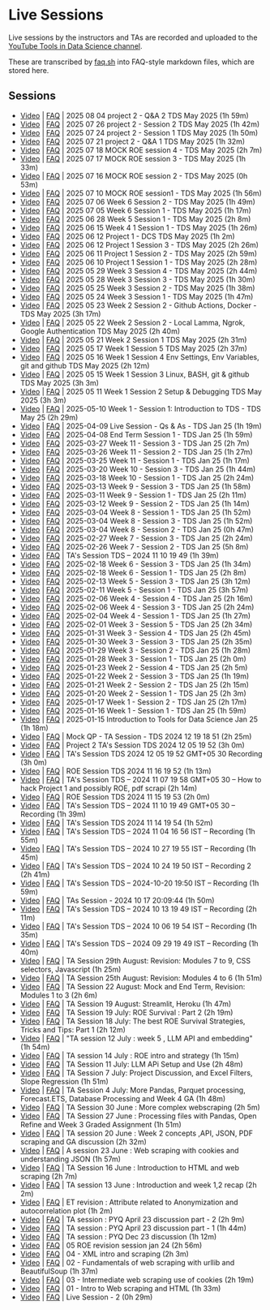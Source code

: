 # Live Sessions

Live sessions by the instructors and TAs are recorded and uploaded to the [YouTube Tools in Data Science channel](https://www.youtube.com/@se-lr5ff/videos).

These are transcribed by [faq.sh](https://github.com/sanand0/tools-in-data-science-public/blob/main/live-sessions/faq.sh) into FAQ-style markdown files, which are stored here.

<!-- The section below is generated by faq.sh and should not be edited manually. -->

<!--

- [x] Header
- [ ] Duration
- [ ] Cookies.txt if it exists -- cookie editor extension: https://microsoftedge.microsoft.com/addons/detail/cookiemanager-cookie-ed/mmegchnodbbdfhhccbnnbalnedndcbil?utm_source=chatgpt.com
- [ ] Prettier
 -->

## Sessions

- [Video](https://youtu.be/FXZzXm2_3KI) | [FAQ](live-sessions/20250806-FXZzXm2_3KI.md) | 2025 08 04 project 2 - Q&A 2 TDS May 2025 (1h 59m)
- [Video](https://youtu.be/PZMAApzlJCo) | [FAQ](live-sessions/20250729-PZMAApzlJCo.md) | 2025 07 26 project 2 - Session 2 TDS May 2025 (1h 42m)
- [Video](https://youtu.be/p_OgYP-6IdU) | [FAQ](live-sessions/20250725-p_OgYP-6IdU.md) | 2025 07 24 project 2 - Session 1 TDS May 2025 (1h 50m)
- [Video](https://youtu.be/miNphxMz9wc) | [FAQ](live-sessions/20250722-miNphxMz9wc.md) | 2025 07 21 project 2 - Q&A 1 TDS May 2025 (1h 32m)
- [Video](https://youtu.be/afaqw038F4Q) | [FAQ](live-sessions/20250719-afaqw038F4Q.md) | 2025 07 18 MOCK ROE session 4 - TDS May 2025 (2h 7m)
- [Video](https://youtu.be/bS-ZFSTHoqI) | [FAQ](live-sessions/20250719-bS-ZFSTHoqI.md) | 2025 07 17 MOCK ROE session 3 - TDS May 2025 (1h 33m)
- [Video](https://youtu.be/4ZM-krZjvDQ) | [FAQ](live-sessions/20250719-4ZM-krZjvDQ.md) | 2025 07 16 MOCK ROE session 2 - TDS May 2025 (0h 53m)
- [Video](https://youtu.be/oHDT0CjHpr8) | [FAQ](live-sessions/20250711-oHDT0CjHpr8.md) | 2025 07 10 MOCK ROE session1 - TDS May 2025 (1h 56m)
- [Video](https://youtu.be/ijia1cLUQck) | [FAQ](live-sessions/20250707-ijia1cLUQck.md) | 2025 07 06 Week 6 Session 2 - TDS May 2025 (1h 49m)
- [Video](https://youtu.be/kY27w7bXyac) | [FAQ](live-sessions/20250706-kY27w7bXyac.md) | 2025 07 05 Week 6 Session 1 - TDS May 2025 (1h 17m)
- [Video](https://youtu.be/eFa-LofjwfM) | [FAQ](live-sessions/20250629-eFa-LofjwfM.md) | 2025 06 28 Week 5 Session 1 - TDS May 2025 (2h 8m)
- [Video](https://youtu.be/RFIsZSZhqGs) | [FAQ](live-sessions/20250621-RFIsZSZhqGs.md) | 2025 06 15 Week 4 1 Session 1 - TDS May 2025 (1h 26m)
- [Video](https://youtu.be/VZ05EVdj_Dk) | [FAQ](live-sessions/20250621-VZ05EVdj_Dk.md) | 2025 06 12 Project 1 - DCS TDS May 2025 (1h 2m)
- [Video](https://youtu.be/q8cZ2b7WCHI) | [FAQ](live-sessions/20250612-q8cZ2b7WCHI.md) | 2025 06 12 Project 1 Session 3 - TDS May 2025 (2h 26m)
- [Video](https://youtu.be/PwYU_vRmcl0) | [FAQ](live-sessions/20250612-PwYU_vRmcl0.md) | 2025 06 11 Project 1 Session 2 - TDS May 2025 (2h 59m)
- [Video](https://youtu.be/eeLLWOVSc8M) | [FAQ](live-sessions/20250611-eeLLWOVSc8M.md) | 2025 06 10 Project 1 Session 1 - TDS May 2025 (2h 28m)
- [Video](https://youtu.be/PYj9eOPpH7k) | [FAQ](live-sessions/20250531-PYj9eOPpH7k.md) | 2025 05 29 Week 3 Session 4 - TDS May 2025 (2h 44m)
- [Video](https://youtu.be/qqgBvapfrCc) | [FAQ](live-sessions/20250531-qqgBvapfrCc.md) | 2025 05 28 Week 3 Session 3 - TDS May 2025 (1h 30m)
- [Video](https://youtu.be/oWAaWzmOwmM) | [FAQ](live-sessions/20250531-oWAaWzmOwmM.md) | 2025 05 25 Week 3 Session 2 - TDS May 2025 (1h 38m)
- [Video](https://youtu.be/s-ZQ2I1lE7Y) | [FAQ](live-sessions/20250524-s-ZQ2I1lE7Y.md) | 2025 05 24 Week 3 Session 1 - TDS May 2025 (1h 47m)
- [Video](https://youtu.be/JXiJVWisKns) | [FAQ](live-sessions/20250524-JXiJVWisKns.md) | 2025 05 23 Week 2 Session 2 - Github Actions, Docker - TDS May 2025 (3h 17m)
- [Video](https://youtu.be/iMLGnriiecc) | [FAQ](live-sessions/20250522-iMLGnriiecc.md) | 2025 05 22 Week 2 Session 2 - Local Lamma, Ngrok, Google Authentication TDS May 2025 (2h 40m)
- [Video](https://youtu.be/Ptq0Me5tmFk) | [FAQ](live-sessions/20250522-Ptq0Me5tmFk.md) | 2025 05 21 Week 2 Session 1 TDS May 2025 (2h 31m)
- [Video](https://youtu.be/1a2x_oDwHlk) | [FAQ](live-sessions/20250517-1a2x_oDwHlk.md) | 2025 05 17 Week 1 Session 5 TDS May 2025 (2h 37m)
- [Video](https://youtu.be/c0GXO3dh_sM) | [FAQ](live-sessions/20250517-c0GXO3dh_sM.md) | 2025 05 16 Week 1 Session 4 Env Settings, Env Variables, git and github TDS May 2025 (2h 12m)
- [Video](https://youtu.be/BCF4oFqE8Tw) | [FAQ](live-sessions/20250517-BCF4oFqE8Tw.md) | 2025 05 15 Week 1 Session 3 Linux, BASH, git & github TDS May 2025 (3h 3m)
- [Video](https://youtu.be/TiqtXjmmKFA) | [FAQ](live-sessions/20250515-TiqtXjmmKFA.md) | 2025 05 11 Week 1 Session 2 Setup & Debugging TDS May 2025 (3h 3m)
- [Video](https://youtu.be/iuYPkqjfvM8) | [FAQ](live-sessions/20250512-iuYPkqjfvM8.md) | 2025-05-10 Week 1 - Session 1: Introduction to TDS - TDS May 25 (2h 29m)
- [Video](https://youtu.be/Er49fGwYnPc) | [FAQ](live-sessions/20250410-Er49fGwYnPc.md) | 2025-04-09 Live Session - Qs & As - TDS Jan 25 (1h 19m)
- [Video](https://youtu.be/CXRnZBaR4BY) | [FAQ](live-sessions/20250409-CXRnZBaR4BY.md) | 2025-04-08 End Term Session 1 - TDS Jan 25 (1h 59m)
- [Video](https://youtu.be/Nrm9gor3Thk) | [FAQ](live-sessions/20250329-Nrm9gor3Thk.md) | 2025-03-27 Week 11 - Session 3 - TDS Jan 25 (2h 7m)
- [Video](https://youtu.be/Kwvqd1k-VUU) | [FAQ](live-sessions/20250327-Kwvqd1k-VUU.md) | 2025-03-26 Week 11 - Session 2 - TDS Jan 25 (1h 27m)
- [Video](https://youtu.be/WyO9CYWiP20) | [FAQ](live-sessions/20250327-WyO9CYWiP20.md) | 2025-03-25 Week 11 - Session 1 - TDS Jan 25 (1h 17m)
- [Video](https://youtu.be/l-F_A8P-XSs) | [FAQ](live-sessions/20250324-l-F_A8P-XSs.md) | 2025-03-20 Week 10 - Session 3 - TDS Jan 25 (1h 44m)
- [Video](https://youtu.be/z3rta0JBeBc) | [FAQ](live-sessions/20250320-z3rta0JBeBc.md) | 2025-03-18 Week 10 - Session 1 - TDS Jan 25 (2h 24m)
- [Video](https://youtu.be/cRg4VDBFr2k) | [FAQ](live-sessions/20250314-cRg4VDBFr2k.md) | 2025-03-13 Week 9 - Session 3 - TDS Jan 25 (1h 58m)
- [Video](https://youtu.be/cLJQej-Mq-Y) | [FAQ](live-sessions/20250314-cLJQej-Mq-Y.md) | 2025-03-11 Week 9 - Session 1 - TDS Jan 25 (2h 11m)
- [Video](https://youtu.be/WG_eZaACctM) | [FAQ](live-sessions/20250314-WG_eZaACctM.md) | 2025-03-12 Week 9 - Session 2 - TDS Jan 25 (1h 14m)
- [Video](https://youtu.be/zc8PDm8lMhE) | [FAQ](live-sessions/20250309-zc8PDm8lMhE.md) | 2025-03-04 Week 8 - Session 1 - TDS Jan 25 (1h 52m)
- [Video](https://youtu.be/mJM-IfeLq1Q) | [FAQ](live-sessions/20250309-mJM-IfeLq1Q.md) | 2025-03-04 Week 8 - Session 3 - TDS Jan 25 (1h 52m)
- [Video](https://youtu.be/4P1204s1T1o) | [FAQ](live-sessions/20250309-4P1204s1T1o.md) | 2025-03-04 Week 8 - Session 2 - TDS Jan 25 (0h 47m)
- [Video](https://youtu.be/oL-cqokYE2A) | [FAQ](live-sessions/20250228-oL-cqokYE2A.md) | 2025-02-27 Week 7 - Session 3 - TDS Jan 25 (2h 24m)
- [Video](https://youtu.be/nrk19yJnXgM) | [FAQ](live-sessions/20250228-nrk19yJnXgM.md) | 2025-02-26 Week 7 - Session 2 - TDS Jan 25 (5h 8m)
- [Video](https://youtu.be/l2zUly456eM) | [FAQ](live-sessions/20250221-l2zUly456eM.md) | TA's Session TDS – 2024 11 10 19 49 (1h 39m)
- [Video](https://youtu.be/6aOAB9L7Xjg) | [FAQ](live-sessions/20250221-6aOAB9L7Xjg.md) | 2025-02-18 Week 6 - Session 3 - TDS Jan 25 (1h 34m)
- [Video](https://youtu.be/1UbY1R4lrFk) | [FAQ](live-sessions/20250219-1UbY1R4lrFk.md) | 2025-02-18 Week 6 - Session 1 - TDS Jan 25 (2h 8m)
- [Video](https://youtu.be/NMnwKp5tR-w) | [FAQ](live-sessions/20250214-NMnwKp5tR-w.md) | 2025-02-13 Week 5 - Session 3 - TDS Jan 25 (3h 12m)
- [Video](https://youtu.be/jXj6bqy4R4c) | [FAQ](live-sessions/20250212-jXj6bqy4R4c.md) | 2025-02-11 Week 5 - Session 1 - TDS Jan 25 (3h 57m)
- [Video](https://youtu.be/SiW-rcMk0Nk) | [FAQ](live-sessions/20250207-SiW-rcMk0Nk.md) | 2025-02-06 Week 4 - Session 4 - TDS Jan 25 (2h 16m)
- [Video](https://youtu.be/u5RFmePd7NQ) | [FAQ](live-sessions/20250206-u5RFmePd7NQ.md) | 2025-02-06 Week 4 - Session 3 - TDS Jan 25 (2h 24m)
- [Video](https://youtu.be/8A7Z_PN_PzQ) | [FAQ](live-sessions/20250204-8A7Z_PN_PzQ.md) | 2025-02-04 Week 4 - Session 1 - TDS Jan 25 (1h 27m)
- [Video](https://youtu.be/tsn7B7mDzw8) | [FAQ](live-sessions/20250201-tsn7B7mDzw8.md) | 2025-02-01 Week 3 - Session 5 - TDS Jan 25 (2h 34m)
- [Video](https://youtu.be/sdg4N-H4BR0) | [FAQ](live-sessions/20250131-sdg4N-H4BR0.md) | 2025-01-31 Week 3 - Session 4 - TDS Jan 25 (2h 45m)
- [Video](https://youtu.be/6VfrL5b8lLc) | [FAQ](live-sessions/20250130-6VfrL5b8lLc.md) | 2025-01-30 Week 3 - Session 3 - TDS Jan 25 (2h 35m)
- [Video](https://youtu.be/EPiVIP97fzI) | [FAQ](live-sessions/20250129-EPiVIP97fzI.md) | 2025-01-29 Week 3 - Session 2 - TDS Jan 25 (1h 28m)
- [Video](https://youtu.be/lmSMQ5LWa30) | [FAQ](live-sessions/20250128-lmSMQ5LWa30.md) | 2025-01-28 Week 3 - Session 1 - TDS Jan 25 (2h 0m)
- [Video](https://youtu.be/TxGY540ru3A) | [FAQ](live-sessions/20250123-TxGY540ru3A.md) | 2025-01-23 Week 2 - Session 4 - TDS Jan 25 (2h 5m)
- [Video](https://youtu.be/QnLi-C_LiXk) | [FAQ](live-sessions/20250122-QnLi-C_LiXk.md) | 2025-01-22 Week 2 - Session 3 - TDS Jan 25 (1h 19m)
- [Video](https://youtu.be/0e0RhXREnxU) | [FAQ](live-sessions/20250121-0e0RhXREnxU.md) | 2025-01-21 Week 2 - Session 2 - TDS Jan 25 (2h 15m)
- [Video](https://youtu.be/aJnygTpma7M) | [FAQ](live-sessions/20250120-aJnygTpma7M.md) | 2025-01-20 Week 2 - Session 1 - TDS Jan 25 (2h 3m)
- [Video](https://youtu.be/hG5WqtbpfkI) | [FAQ](live-sessions/20250117-hG5WqtbpfkI.md) | 2025-01-17 Week 1 - Session 2 - TDS Jan 25 (2h 17m)
- [Video](https://youtu.be/1H5Aq7HjqwQ) | [FAQ](live-sessions/20250116-1H5Aq7HjqwQ.md) | 2025-01-16 Week 1 - Session 1 - TDS Jan 25 (1h 59m)
- [Video](https://youtu.be/VTBwpPT3A3U) | [FAQ](live-sessions/20250115-VTBwpPT3A3U.md) | 2025-01-15 Introduction to Tools for Data Science Jan 25 (1h 18m)
- [Video](https://youtu.be/HsfxebvUAH4) | [FAQ](live-sessions/20241220-HsfxebvUAH4.md) | Mock QP - TA Session - TDS 2024 12 19 18 51 (2h 25m)
- [Video](https://youtu.be/ob_OO9chM-o) | [FAQ](live-sessions/20241211-ob_OO9chM-o.md) | Project 2 TA's Session TDS 2024 12 05 19 52 (3h 0m)
- [Video](https://youtu.be/gJyrKw3ThXo) | [FAQ](live-sessions/20241211-gJyrKw3ThXo.md) | TA's Session TDS 2024 12 05 19 52 GMT+05 30 Recording (3h 0m)
- [Video](https://youtu.be/TPh1srfrWDc) | [FAQ](live-sessions/20241117-TPh1srfrWDc.md) | ROE Session TDS 2024 11 16 19 52 (1h 13m)
- [Video](https://youtu.be/ifr24jckGxU) | [FAQ](live-sessions/20241116-ifr24jckGxU.md) | TA's Session TDS – 2024 11 07 19 58 GMT+05 30 – How to hack Project 1 and possibly ROE, pdf scrapi (2h 14m)
- [Video](https://youtu.be/FOCsSa7nRCg) | [FAQ](live-sessions/20241116-FOCsSa7nRCg.md) | ROE Session TDS 2024 11 15 19 53 (2h 0m)
- [Video](https://youtu.be/hx0BpZT1ILQ) | [FAQ](live-sessions/20241115-hx0BpZT1ILQ.md) | TA's Session TDS – 2024 11 10 19 49 GMT+05 30 – Recording (1h 39m)
- [Video](https://youtu.be/FU3cuppNuy8) | [FAQ](live-sessions/20241115-FU3cuppNuy8.md) | TA's Session TDS 2024 11 14 19 54 (1h 52m)
- [Video](https://youtu.be/7tggFDMXWi8) | [FAQ](live-sessions/20241105-7tggFDMXWi8.md) | TA's Session TDS – 2024 11 04 16 56 IST – Recording (1h 55m)
- [Video](https://youtu.be/V97UfXmtTOU) | [FAQ](live-sessions/20241031-V97UfXmtTOU.md) | TA's Session TDS – 2024 10 27 19 55 IST – Recording (1h 45m)
- [Video](https://youtu.be/LaR6fK22HEw) | [FAQ](live-sessions/20241027-LaR6fK22HEw.md) | TA's Session TDS – 2024 10 24 19 50 IST – Recording 2 (2h 41m)
- [Video](https://youtu.be/oqXfJKa8_ro) | [FAQ](live-sessions/20241022-oqXfJKa8_ro.md) | TA's Session TDS – 2024-10-20 19:50 IST – Recording (1h 59m)
- [Video](https://youtu.be/lV3i2fB8wbk) | [FAQ](live-sessions/20241022-lV3i2fB8wbk.md) | TAs Session - 2024 10 17 20:09:44 (1h 50m)
- [Video](https://youtu.be/Z31q3IYTTps) | [FAQ](live-sessions/20241017-Z31q3IYTTps.md) | TA's Session TDS – 2024 10 13 19 49 IST – Recording (2h 11m)
- [Video](https://youtu.be/Ery2oia9vMo) | [FAQ](live-sessions/20241016-Ery2oia9vMo.md) | TA's Session TDS – 2024 10 06 19 54 IST – Recording (1h 35m)
- [Video](https://youtu.be/PNBZa74Gx7s) | [FAQ](live-sessions/20241002-PNBZa74Gx7s.md) | TA's Session TDS – 2024 09 29 19 49 IST – Recording (1h 40m)
- [Video](https://youtu.be/NbrQTc03k04) | [FAQ](live-sessions/20240830-NbrQTc03k04.md) | TA Session 29th August: Revision: Modules 7 to 9, CSS selectors, Javascript (1h 25m)
- [Video](https://youtu.be/EXo2DTLgxfU) | [FAQ](live-sessions/20240826-EXo2DTLgxfU.md) | TA Session 25th August: Revision: Modules 4 to 6 (1h 51m)
- [Video](https://youtu.be/-_6312YVVM8) | [FAQ](live-sessions/20240824--_6312YVVM8.md) | TA Session 22 August: Mock and End Term, Revision: Modules 1 to 3 (2h 6m)
- [Video](https://youtu.be/Gf85Cw2hwEU) | [FAQ](live-sessions/20240820-Gf85Cw2hwEU.md) | TA Session 19 August: Streamlit, Heroku (1h 47m)
- [Video](https://youtu.be/fpxvSk7Qa_I) | [FAQ](live-sessions/20240720-fpxvSk7Qa_I.md) | TA Session 19 July: ROE Survival : Part 2 (2h 19m)
- [Video](https://youtu.be/23Ty7oaEtq4) | [FAQ](live-sessions/20240719-23Ty7oaEtq4.md) | TA Session 18 July: The best ROE Survival Strategies, Tricks and Tips: Part 1 (2h 12m)
- [Video](https://youtu.be/ELZf0n_0u9w) | [FAQ](live-sessions/20240715-ELZf0n_0u9w.md) | "TA session 12 July : week 5 , LLM API and embedding" (1h 54m)
- [Video](https://youtu.be/MQgOy5RNNz0) | [FAQ](live-sessions/20240715-MQgOy5RNNz0.md) | TA session 14 July : ROE intro and strategy (1h 15m)
- [Video](https://youtu.be/3OdReZsvi2w) | [FAQ](live-sessions/20240712-3OdReZsvi2w.md) | TA Session 11 July: LLM APi Setup and Use (2h 48m)
- [Video](https://youtu.be/ce18AYM71Y8) | [FAQ](live-sessions/20240708-ce18AYM71Y8.md) | TA Session 7 July: Project Discussion, and Excel Filters, Slope Regression (1h 51m)
- [Video](https://youtu.be/97BfmXO0i7E) | [FAQ](live-sessions/20240705-97BfmXO0i7E.md) | TA Session 4 July: More Pandas, Parquet processing, Forecast.ETS, Database Processing and Week 4 GA (1h 48m)
- [Video](https://youtu.be/Mmj6GE-zymE) | [FAQ](live-sessions/20240701-Mmj6GE-zymE.md) | TA Session 30 June : More complex webscraping (2h 5m)
- [Video](https://youtu.be/D0b4n1k2K5I) | [FAQ](live-sessions/20240701-D0b4n1k2K5I.md) | TA Session 27 June : Processing files with Pandas, Open Refine and Week 3 Graded Assignment (1h 51m)
- [Video](https://youtu.be/uKvonP6TKzk) | [FAQ](live-sessions/20240625-uKvonP6TKzk.md) | TA session 20 June : Week 2 concepts ,API, JSON, PDF scraping and GA discussion (2h 32m)
- [Video](https://youtu.be/KkHpfaIJN90) | [FAQ](live-sessions/20240625-KkHpfaIJN90.md) | A session 23 June : Web scraping with cookies and understanding JSON (1h 57m)
- [Video](https://youtu.be/IZe16QtSYtw) | [FAQ](live-sessions/20240618-IZe16QtSYtw.md) | TA Session 16 June : Introduction to HTML and web scraping (2h 7m)
- [Video](https://youtu.be/8DC2d5sLgno) | [FAQ](live-sessions/20240614-8DC2d5sLgno.md) | TA session 13 June : Introduction and week 1,2 recap (2h 2m)
- [Video](https://youtu.be/356zqogHPnw) | [FAQ](live-sessions/20240426-356zqogHPnw.md) | ET revision : Attribute related to Anonymization and autocorrelation plot (1h 2m)
- [Video](https://youtu.be/BSFnjDbCIJE) | [FAQ](live-sessions/20240421-BSFnjDbCIJE.md) | TA session : PYQ April 23 discussion part - 2 (2h 9m)
- [Video](https://youtu.be/TxCA22mFuXc) | [FAQ](live-sessions/20240420-TxCA22mFuXc.md) | TA session : PYQ April 23 discussion part - 1 (1h 44m)
- [Video](https://youtu.be/JdxqIUBmuic) | [FAQ](live-sessions/20240419-JdxqIUBmuic.md) | TA session : PYQ Dec 23 discussion (1h 12m)
- [Video](https://youtu.be/2miaPi6k2w0) | [FAQ](live-sessions/20240308-2miaPi6k2w0.md) | 05 ROE revision session jan 24 (2h 56m)
- [Video](https://youtu.be/8S_jvsjtaYg) | [FAQ](live-sessions/20240307-8S_jvsjtaYg.md) | 04 - XML intro and scraping (2h 3m)
- [Video](https://youtu.be/I3auyTYORTs) | [FAQ](live-sessions/20240220-I3auyTYORTs.md) | 02 - Fundamentals of web scraping with urllib and BeautifulSoup (1h 37m)
- [Video](https://youtu.be/DryMIxMf3VU) | [FAQ](live-sessions/20240220-DryMIxMf3VU.md) | 03 - Intermediate web scraping use of cookies (2h 19m)
- [Video](https://youtu.be/cAriusuJsmw) | [FAQ](live-sessions/20240220-cAriusuJsmw.md) | 01 - Intro to Web scraping and HTML (1h 33m)
- [Video](https://youtu.be/s9zNQoYNct8) | [FAQ](live-sessions/20230622-s9zNQoYNct8.md) | Live Session - 2 (0h 29m)
